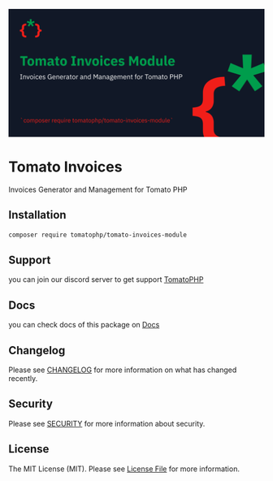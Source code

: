![Screenshot](https://github.com/tomatophp/tomato-invoices-module/blob/master/art/screenshot.png)


# Tomato Invoices

Invoices Generator and Management for Tomato PHP

## Installation

```bash
composer require tomatophp/tomato-invoices-module
```

## Support

you can join our discord server to get support [TomatoPHP](https://discord.gg/Xqmt35Uh)

## Docs

you can check docs of this package on [Docs](https://docs.tomatophp.com/plugins/tomato-invoices)

## Changelog

Please see [CHANGELOG](CHANGELOG.md) for more information on what has changed recently.

## Security

Please see [SECURITY](SECURITY.md) for more information about security.

## License

The MIT License (MIT). Please see [License File](LICENSE.md) for more information.
